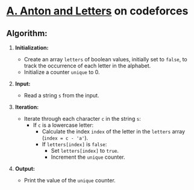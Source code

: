 # [A. Anton and Letters](https://codeforces.com/problemset/problem/443/A) on codeforces

## Algorithm:

1. **Initialization:**

   - Create an array `letters` of boolean values, initially set to `false`, to track the occurrence of each letter in the alphabet.
   - Initialize a counter `unique` to 0.

2. **Input:**

   - Read a string `s` from the input.

3. **Iteration:**

   - Iterate through each character `c` in the string `s`:
     - If `c` is a lowercase letter:
       - Calculate the index `index` of the letter in the `letters` array (`index = c - 'a'`).
       - If `letters[index]` is `false`:
         - Set `letters[index]` to `true`.
         - Increment the `unique` counter.

4. **Output:**
   - Print the value of the `unique` counter.
